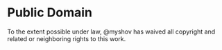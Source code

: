 # Public Domain

To the extent possible under law, @myshov has waived all copyright and related or neighboring rights to this work.
